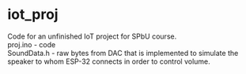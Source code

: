 # iot_proj
Code for an unfinished IoT project for SPbU course.  
proj.ino - code  
SoundData.h - raw bytes from DAC that is implemented to simulate the speaker to whom ESP-32 connects in order to control volume.  
